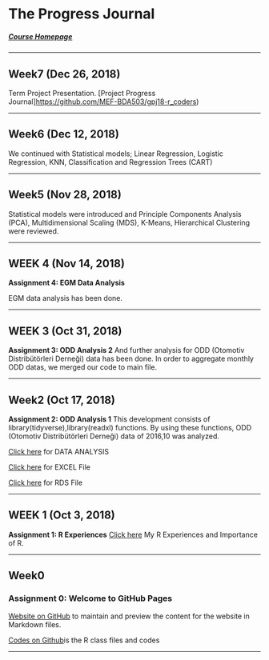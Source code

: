 
# The Progress Journal
##### [Course Homepage](https://mef-bda503.github.io/)	

***
## Week7 (Dec 26, 2018)
Term Project Presentation. [Project Progress Journal]https://github.com/MEF-BDA503/gpj18-r_coders)

***
## Week6 (Dec 12, 2018)
We continued with Statistical models; Linear Regression, Logistic Regression, KNN, Classification and Regression Trees (CART)

***
## Week5 (Nov 28, 2018)
Statistical models were introduced and Principle Components Analysis (PCA), Multidimensional Scaling (MDS), K-Means, Hierarchical Clustering were reviewed. 

***
## WEEK 4 (Nov 14, 2018)
**Assignment 4: EGM Data Analysis**

EGM data analysis has been done. 

***
## WEEK 3 (Oct 31, 2018)
**Assignment 3: ODD Analysis 2**
And further analysis for ODD (Otomotiv Distribütörleri Derneği) data has been done. In order to aggregate monthly ODD datas, we merged our code to main file.


***
## Week2 (Oct 17, 2018)
**Assignment 2: ODD Analysis 1**
This development consists of library(tidyverse),library(readxl) functions. By using these functions, ODD (Otomotiv Distribütörleri Derneği) data of 2016,10 was analyzed.

[Click here](RMarkdown-Homework-ODDAnalysis_Assignment2.html) for DATA ANALYSIS

[Click here](https://github.com/MEF-BDA503/pj18-Leyla.Yigit/blob/master/FILES/odd_retail_sales_2016_10.xlsx) for EXCEL File

[Click here](https://github.com/MEF-BDA503/pj18-Leyla.Yigit/blob/master/FILES/car_data_oct_16.rds) for RDS File

***
## WEEK 1 (Oct 3, 2018)
**Assignment 1: R Experiences**
[Click here](RMarkdown-Homework-Rexamples_Assignment1.html) My R Experiences and Importance of R.

***
## Week0
### Assignment 0: Welcome to GitHub Pages
[Website on GitHub](https://github.com/MEF-BDA503/pj18-Leyla.Yigit/edit/master/index.md) to maintain and preview the content for the website in Markdown files.

[Codes on Github](https://github.com/MEF-BDA503/pj18-Leyla.Yigit)is the R class files and codes

***
